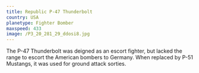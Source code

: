 ```yaml
---
title: Republic P-47 Thunderbolt
country: USA
planetype: Fighter Bomber
maxspeed: 433
image: /P3_20_281_29_ddosi8.jpg
---
```

The P-47 Thunderbolt was deigned as an escort fighter, but lacked the range to escort the American bombers to Germany. When replaced by P-51 Mustangs, it was used for ground attack sorties.
